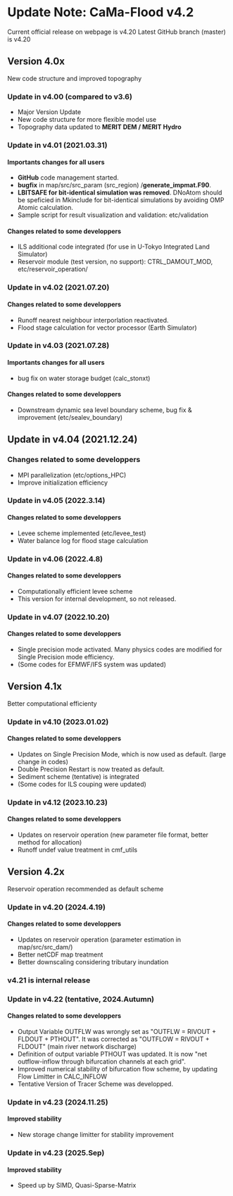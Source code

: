 # Update Note: CaMa-Flood v4.2

Current official release on webpage is v4.20
Latest GitHub branch (master)  is v4.20

## Version 4.0x
New code structure and improved topography

### Update in v4.00 (compared to v3.6)
- Major Version Update
- New code structure for more flexible model use
- Topography data updated to **MERIT DEM / MERIT Hydro**

### Update in v4.01 (2021.03.31)
#### Importants changes for all users
- **GitHub** code management started.
- **bugfix** in map/src/src_param (src_region) /**generate_impmat.F90**.
- **LBITSAFE for bit-identical simulation was removed**. DNoAtom should be speficied in Mkinclude for bit-identical simulations by avoiding OMP Atomic calculation.
- Sample script for result visualization and validation: etc/validation
#### Changes related to some developpers 
- ILS additional code integrated (for use in U-Tokyo Integrated Land Simulator)
- Reservoir module (test version, no support): CTRL_DAMOUT_MOD, etc/reservoir_operation/  

### Update in v4.02 (2021.07.20)
#### Changes related to some developpers 
- Runoff nearest neighbour interporlation reactivated.
- Flood stage calculation for vector processor (Earth Simulator) 

### Update in v4.03 (2021.07.28)
#### Importants changes for all users
- bug fix on water storage budget (calc_stonxt)
#### Changes related to some developpers 
- Downstream dynamic sea level boundary scheme, bug fix & improvement (etc/sealev_boundary)

## Update in v4.04 (2021.12.24)
### Changes related to some developpers 
- MPI parallelization (etc/options_HPC)
- Improve initialization efficiency

### Update in v4.05 (2022.3.14)
#### Changes related to some developpers 
- Levee scheme implemented (etc/levee_test)
- Water balance log for flood stage calculation

### Update in v4.06 (2022.4.8)
#### Changes related to some developpers 
- Computationally efficient levee scheme
- This version for internal development, so not released.

### Update in v4.07 (2022.10.20)
#### Changes related to some developpers 
- Single precision mode activated. Many physics codes are modified for Single Precision mode efficiency.
- (Some codes for EFMWF/IFS system was updated)

## Version 4.1x
Better computational efficienty

### Update in v4.10 (2023.01.02)
#### Changes related to some developpers 
- Updates on Single Precision Mode, which is now used as default. (large change in codes)
- Double Precision Restart is now treated as default.
- Sediment scheme (tentative) is integrated
- (Some codes for ILS couping were updated)

### Update in v4.12 (2023.10.23)
#### Changes related to some developpers 
- Updates on reservoir operation (new parameter file format, better method for allocation)
- Runoff undef value treatment in cmf_utils

## Version 4.2x
Reservoir operation recommended as default scheme

### Update in v4.20 (2024.4.19)
#### Changes related to some developpers 
- Updates on reservoir operation (parameter estimation in map/src/src_dam/)
- Better netCDF map treatment
- Better downscaling considering tributary inundation

### v4.21 is internal release 

### Update in v4.22 (tentative, 2024.Autumn)
#### Changes related to some developpers 
- Output Variable OUTFLW was wrongly set as "OUTFLW = RIVOUT + FLDOUT + PTHOUT". It was corrected as "OUTFLOW = RIVOUT + FLDOUT" (main river network discharge)
- Definition of output variable PTHOUT was updated. It is now "net outflow-inflow through bifurcation channels at each grid".
- Improved numerical stability of bifurcation flow scheme, by updating Flow Limitter in CALC_INFLOW
- Tentative Version of Tracer Scheme was developped.

### Update in v4.23 (2024.11.25)
#### Improved stability
- New storage change limitter for stability improvement

### Update in v4.23 (2025.Sep)
#### Improved stability
- Speed up by SIMD, Quasi-Sparse-Matrix
